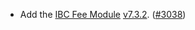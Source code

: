 - Add the [IBC Fee Module](https://ibc.cosmos.network/v7/middleware/ics29-fee/overview) 
  [v7.3.2](https://github.com/cosmos/ibc-go/releases/tag/v7.3.2).
  ([\#3038](https://github.com/cosmos/gaia/pull/3038))